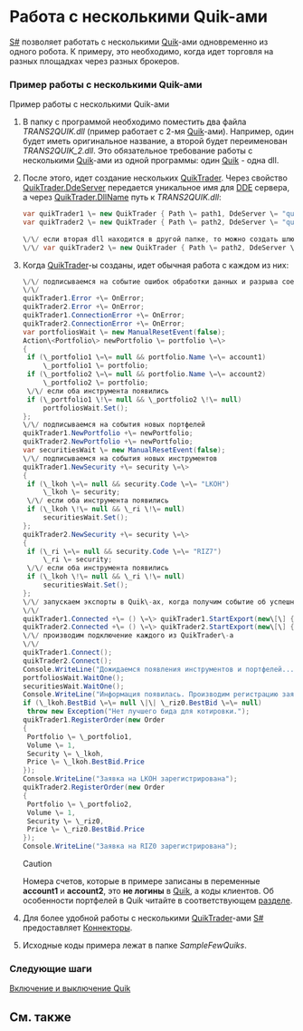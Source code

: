 # Работа с несколькими Quik\-ами

[S\#](StockSharpAbout.md) позволяет работать с несколькими [Quik](Quik.md)\-ами одновременно из одного робота. К примеру, это необходимо, когда идет торговля на разных площадках через разных брокеров. 

### Пример работы с несколькими Quik\-ами

Пример работы с несколькими Quik\-ами

1. В папку с программой необходимо поместить два файла *TRANS2QUIK.dll* (пример работает с 2\-мя [Quik](Quik.md)\-ами). Например, один будет иметь оригинальное название, а второй будет переименован *TRANS2QUIK\_2.dll*. Это обязательное требование работы с несколькими [Quik](Quik.md)\-ами из одной программы: один [Quik](Quik.md) \- одна dll. 
2. После этого, идет создание нескольких [QuikTrader](../api/StockSharp.Quik.QuikTrader.html). Через свойство [QuikTrader.DdeServer](../api/StockSharp.Quik.QuikTrader.DdeServer.html) передается уникальное имя для [DDE](https://en.wikipedia.org/wiki/Dynamic_Data_Exchange) сервера, а через [QuikTrader.DllName](../api/StockSharp.Quik.QuikTrader.DllName.html) путь к *TRANS2QUIK.dll*: 

   ```cs
   var quikTrader1 \= new QuikTrader { Path \= path1, DdeServer \= "quik1" };
   var quikTrader2 \= new QuikTrader { Path \= path2, DdeServer \= "quik2", DllName \= @"TRANS2QUIK\_2.dll" };
   				
   \/\/ если вторая dll находится в другой папке, то можно создать шлюз, указав путь к dll
   \/\/ var quikTrader2 \= new QuikTrader { Path \= path2, DdeServer \= "quik2", DllName \= @"Folder1\\TRANS2QUIK\_2.dll" };
   ```
3. Когда [QuikTrader](../api/StockSharp.Quik.QuikTrader.html)\-ы созданы, идет обычная работа с каждом из них: 

   ```cs
   \/\/ подписываемся на событие ошибок обработки данных и разрыва соединения
   \/\/
   quikTrader1.Error +\= OnError;
   quikTrader2.Error +\= OnError;
   quikTrader1.ConnectionError +\= OnError;
   quikTrader2.ConnectionError +\= OnError;
   var portfoliosWait \= new ManualResetEvent(false);
   Action\<Portfolio\> newPortfolio \= portfolio \=\>
   {
   	if (\_portfolio1 \=\= null && portfolio.Name \=\= account1)
   		\_portfolio1 \= portfolio;
   	if (\_portfolio2 \=\= null && portfolio.Name \=\= account2)
   		\_portfolio2 \= portfolio;
   	\/\/ если оба инструмента появились
   	if (\_portfolio1 \!\= null && \_portfolio2 \!\= null)
   		portfoliosWait.Set();
   };
   \/\/ подписываемся на события новых портфелей
   quikTrader1.NewPortfolio +\= newPortfolio;
   quikTrader2.NewPortfolio +\= newPortfolio;
   var securitiesWait \= new ManualResetEvent(false);
   \/\/ подписываемся на события новых инструментов
   quikTrader1.NewSecurity +\= security \=\>
   {
   	if (\_lkoh \=\= null && security.Code \=\= "LKOH")
   		\_lkoh \= security;
   	\/\/ если оба инструмента появились
   	if (\_lkoh \!\= null && \_ri \!\= null)
   		securitiesWait.Set();
   };
   quikTrader2.NewSecurity +\= security \=\>
   {
   	if (\_ri \=\= null && security.Code \=\= "RIZ7")
   		\_ri \= security;
   	\/\/ если оба инструмента появились
   	if (\_lkoh \!\= null && \_ri \!\= null)
   		securitiesWait.Set();
   };
   \/\/ запускаем экспорты в Quik\-ах, когда получим событие об успешном соединении
   \/\/
   quikTrader1.Connected +\= () \=\> quikTrader1.StartExport(new\[\] {quikTrader1.SecuritiesTable});
   quikTrader2.Connected +\= () \=\> quikTrader2.StartExport(new\[\] {quikTrader2.SecuritiesTable});
   \/\/ производим подключение каждого из QuikTrader\-а
   \/\/
   quikTrader1.Connect();
   quikTrader2.Connect();
   Console.WriteLine("Дожидаемся появления инструментов и портфелей...");
   portfoliosWait.WaitOne();
   securitiesWait.WaitOne();
   Console.WriteLine("Информация появилась. Производим регистрацию заявок...");
   if (\_lkoh.BestBid \=\= null \|\| \_riz0.BestBid \=\= null)
   	throw new Exception("Нет лучшего бида для котировки.");
   quikTrader1.RegisterOrder(new Order
   {
   	Portfolio \= \_portfolio1,
   	Volume \= 1,
   	Security \= \_lkoh,
   	Price \= \_lkoh.BestBid.Price
   });
   Console.WriteLine("Заявка на LKOH зарегистрирована");
   quikTrader2.RegisterOrder(new Order
   {
   	Portfolio \= \_portfolio2,
   	Volume \= 1,
   	Security \= \_riz0,
   	Price \= \_riz0.BestBid.Price
   });
   Console.WriteLine("Заявка на RIZ0 зарегистрирована");
   ```

   > [!CAUTION]
   > Номера счетов, которые в примере записаны в переменные **account1** и **account2**, это **не логины** в [Quik](Quik.md), а коды клиентов. Об особенности портфелей в Quik читайте в соответствующем [разделе](QuikPortfolio.md). 
4. Для более удобной работы с несколькими [QuikTrader](../api/StockSharp.Quik.QuikTrader.html)\-ами [S\#](StockSharpAbout.md) предоставляет [Коннекторы](API_Connectors.md). 
5. Исходные коды примера лежат в папке *SampleFewQuiks*. 

### Следующие шаги

[Включение и выключение Quik](QuikProcess.md)

## См. также
